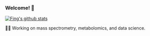 ### Welcome! 👋

[![Fing's github stats](https://github-readme-stats.vercel.app/api?username=huaxuyu&show_icons=true&hide=["contribs","prs"])](https://github.com/huaxuyu)

👨‍💻 Working on mass spectrometry, metabolomics, and data science.
